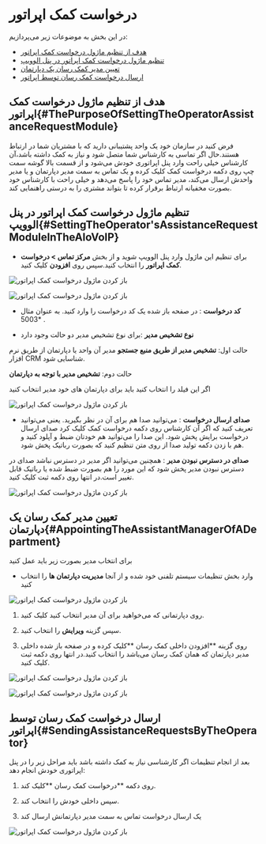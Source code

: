 # درخواست کمک اپراتور

در این بخش به موضوعات زیر می‌پردازیم:<br>
- [هدف از تنظیم ماژول درخواست کمک اپراتور](#ThePurposeOfSettingTheOperatorAssistanceRequestModule)<br>
- [تنظیم ماژول درخواست کمک اپراتور در پنل الوویپ ](#SettingTheOperator'sAssistanceRequestModuleInTheAloVoIP)<br>
- [تعیین مدیر کمک رسان یک دپارتمان ](#AppointingTheAssistantManagerOfADepartment)<br>
- [ارسال درخواست کمک رسان توسط اپراتور ](#SendingAssistanceRequestsByTheOperator)<br>

## هدف از تنظیم ماژول درخواست کمک اپراتور{#ThePurposeOfSettingTheOperatorAssistanceRequestModule}

فرض کنید در سازمان خود  یک واحد پشتیبانی دارید که با مشتریان شما در ارتباط هستند.حال اگر تماسی به کارشناس شما متصل شود و نیاز به کمک داشته باشد،آن کارشناس خیلی راحت وارد پنل اپراتوری خودش می‌شود و از قسمت بالا گوشه سمت چپ روی دکمه درخواست  کمک کلیک کرده و یک تماس به سمت مدیر دپارتمان و یا مدیر واحدش ارسال می‌کند، مدیر تماس خود را پاسخ می‌دهد و خیلی راحت با کارشناس خود بصورت مخفیانه ارتباط برقرار کرده تا بتواند مشتری را به درستی راهنمایی کند.

## تنظیم ماژول درخواست کمک اپراتور در پنل الوویپ{#SettingTheOperator'sAssistanceRequestModuleInTheAloVoIP}

- برای تنظیم این ماژول وارد پنل الوویپ شوید و از بخش **مرکز تماس > درخواست کمک اپراتور** را انتخاب کنید.سپس روی **افزودن** کلیک کنید. 

![باز کردن ماژول درخواست کمک اپراتور](./Images/opratorhelp1.jpg)

![باز کردن ماژول درخواست کمک اپراتور](./Images/opratorhelp2.jpg)

- **کد درخواست** : در صفحه باز شده یک کد درخواست را وارد کنید. به عنوان مثال *5003 .

- **نوع تشخیص مدیر** :برای نوع تشخیص مدیر دو حالت وجود دارد

حالت اول: **تشخیص مدیر از طریق منبع جستجو**
          مدیر آن واحد یا دپارتمان از طریق نرم افزار CRM شناسایی شود.

حالت دوم: **تشخیص مدیر با توجه به دپارتمان** 

اگر این فیلد را انتخاب کنید باید برای دپارتمان های خود مدیر انتخاب کنید

![باز کردن ماژول درخواست کمک اپراتور](./Images/opratorhelp3.jpg)

- **صدای ارسال درخواست** :  می‌توانید صدا هم برای آن در نظر بگیرید. یعنی می‌توانید تعریف کنید که اگر آن کارشناس روی دکمه درخواست کمک کلیک کرد صدای ارسال درخواست برایش پخش شود. این صدا را می‌توانید هم خودتان ضبط و آپلود کنید و هم  با زدن دکمه تولید صدا از روی متن تنظیم کنید که بصورت رباتیک پخش شود. 

**صدای در دسترس نبودن مدیر** : همچنین می‌توانید اگر مدیر در دسترس نباشد صدای در دسترس نبودن مدیر پخش شود که این مورد را هم بصورت ضبط شده یا رباتیک قابل تغییر است.در انتها روی دکمه ثبت کلیک کنید. 

![باز کردن ماژول درخواست کمک اپراتور](./Images/opratorhelp4.jpg)

## تعیین مدیر کمک رسان یک دپارتمان{#AppointingTheAssistantManagerOfADepartment}

برای انتخاب مدیر  بصورت زیر باید عمل کنید

- وارد بخش تنظیمات سیستم تلفنی خود شده و از آنجا **مدیریت دپارتمان ها** را انتخاب کنید

![باز کردن ماژول درخواست کمک اپراتور](./Images/opratorhelp5.jpg)

1. روی دپارتمانی که می‌خواهید برای آن مدیر انتخاب کنید کلیک کنید.

2.  سپس گزینه **ویرایش** را انتخاب کنید.

3.  روی گزینه **افزودن داخلی کمک رسان **کلیک کرده و در صفحه باز شده داخلی مدیر دپارتمان که همان کمک رسان می‌باشد را انتخاب کنید.در انتها روی دکمه ثبت کلیک کنید.

![باز کردن ماژول درخواست کمک اپراتور](./Images/opratorhelp6.jpg)

![باز کردن ماژول درخواست کمک اپراتور](./Images/opratorhelp7.jpg)

## ارسال درخواست کمک رسان توسط اپراتور{#SendingAssistanceRequestsByTheOperator}

بعد از انجام تنظیمات اگر کارشناسی نیاز به کمک داشته باشد باید مراحل زیر را در پنل اپراتوری خودش انجام دهد:

1. روی دکمه **درخواست کمک رسان **کلیک کند.

2.  سپس داخلی خودش را انتخاب کند. 

3.	یک ارسال درخواست تماس به سمت مدیر دپارتمانش ارسال کند

![باز کردن ماژول درخواست کمک اپراتور](./Images/opratorhelp8.jpg)